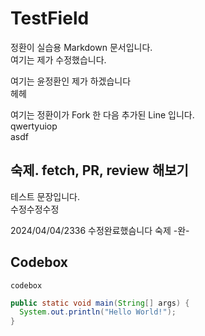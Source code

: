 # TestField
정환이 실습용 Markdown 문서입니다.  
여기는 제가 수정했습니다.

여기는 윤정환인 제가 하겠습니다  
헤헤  

여기는 정환이가 Fork 한 다음 추가된 Line 입니다.  
qwertyuiop  
asdf

## 숙제. fetch, PR, review 해보기  
테스트 문장입니다.  
수정수정수정

2024/04/04/2336
수정완료했슴니다
숙제 -완-

## Codebox
`codebox`

```Java
public static void main(String[] args) {
  System.out.println("Hello World!");
}
```
